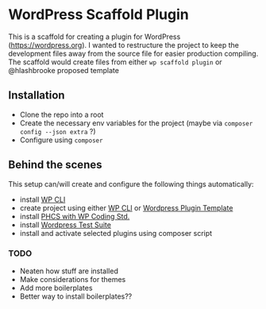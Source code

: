 # WordPress Scaffold Plugin

This is a scaffold for creating a plugin for WordPress (https://wordpress.org). I wanted to restructure the project to keep the development files away from the source file for easier production compiling. The scaffold would create files from either `wp scaffold plugin` or @hlashbrooke proposed template 

## Installation
* Clone the repo into a root 
* Create the necessary env variables for the project (maybe via `composer config --json extra` ?)
* Configure using `composer` 

## Behind the scenes
This setup can/will create and configure the following things automatically:
- install [WP CLI](https://wp-cli.org/)
- create project using either [WP CLI](https://developer.wordpress.org/cli/commands/scaffold/plugin/) or [Wordpress Plugin Template](https://github.com/hlashbrooke/WordPress-Plugin-Template) 
- install [PHCS with WP Coding Std.](https://packagist.org/packages/wp-coding-standards/wpcs)
- install [Wordpress Test Suite](https://developer.wordpress.org/cli/commands/scaffold/plugin-tests/)
- install and activate selected plugins using composer script

### TODO
* Neaten how stuff are installed
* Make considerations for themes
* Add more boilerplates
* Better way to install boilerplates??
